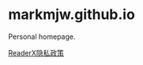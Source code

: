 # markmjw.github.io
Personal homepage.

[ReaderX隐私政策](https://raw.githubusercontent.com/MarkMjw/reader-repo/main/readerx/privacy.md)
